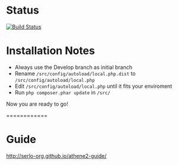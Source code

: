 # Status
[![Build Status](https://magnum.travis-ci.com/serlo-org/athene2.png?token=gtodfPz6nLDS6xphYxdJ&branch=tests)](https://magnum.travis-ci.com/serlo-org/athene2)

# Installation Notes
* Always use the Develop branch as initial branch
* Rename `/src/config/autoload/local.php.dist` to `/src/config/autoload/local.php`
* Edit `/src/config/autoload/local.php` until it fits your enviroment
* Run `php composer.phar update` in `/src/`

Now you are ready to go!

============

# Guide

http://serlo-org.github.io/athene2-guide/
